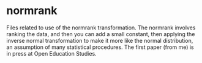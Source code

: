 # normrank
Files related to use of the normrank transformation. The normrank involves ranking the data, and then you can add a small constant, then applying the inverse normal transformation to make it more like the normal distribution, an assumption of many statistical procedures. The first paper (from me) is in press at Open Education Studies.
